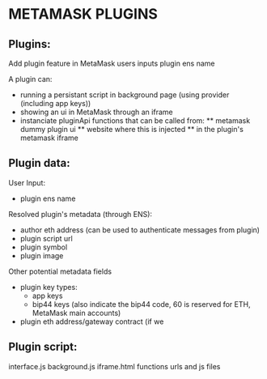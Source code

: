 # METAMASK PLUGINS

## Plugins:

Add plugin feature in MetaMask
users inputs plugin ens name

A plugin can:
* running a persistant script in background page (using provider (including app keys))
* showing an ui in MetaMask through an iframe
* instanciate pluginApi functions that can be called from:
  ** metamask dummy plugin ui
  ** website where this is injected
  ** in the plugin's metamask iframe


## Plugin data:

User Input:
* plugin ens name

Resolved plugin's metadata (through ENS):
* author eth address (can be used to authenticate messages from plugin)
* plugin script url
* plugin symbol
* plugin image

Other potential metadata fields
* plugin key types:
  * app keys
  * bip44 keys (also indicate the bip44 code, 60 is reserved for ETH, MetaMask main accounts)
* plugin eth address/gateway contract (if we 

## Plugin script:

interface.js
background.js
iframe.html
functions urls and js files






